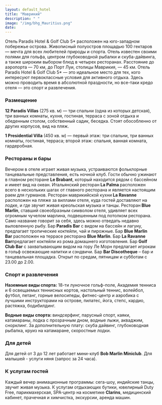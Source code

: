 ```yaml
---
layout: default_hotel
title: "Маврикий"
description: " "
image: "/img/bhg_Mauritius.png"
date: 
---
```



<div id="photo_gallery"></div>

<div id="content"><div class="message"><p>Отель Paradis Hotel &amp; Golf Club 5* расположен на юго-западном побережье острова. Живописный полуостров площадью 100 гектаров — мечта для всех любителей природы и спорта. Отель известен своими полями для гольфа, центром глубоководной рыбалки и скуба-дайвинга, а также широким выбором блюд в четырех ресторанах. Расстояние до аэропорта — 70 км, до Порт Луи, столицы Маврикия, — 45 км. Отель Paradis Hotel &amp; Golf Club 5* — это идеальное место для тех, кого интересуют первоклассные условия для активного отдыха. Здесь можно проводить время в абсолютной праздности, но все-таки кредо отеля — это спорт и развлечения.</p><h3>Размещение</h3><p><b>12 Paradis Villas</b>&nbsp;(275 кв. м) — три спальни (одна из которых детская), три ванных комнаты, кухня, гостиная, терраса с зоной отдыха и обеденным столом, собственный садик, беседка. Стоят обособленно от других корпусов, вид на пляж.</p><p><b>1 Presidential Villa</b>&nbsp;(450 кв. м) — первый этаж: три спальни, три ванных комнаты, гостиная, терраса; второй этаж: спальня, ванная комната, гардеробная.</p><h3>Рестораны и бары</h3><p>Вечером в отеле играет живая музыка, устраиваются фольклорные танцевальные представления, есть ночной клуб. Гости обычно ужинают в главном ресторане&nbsp;<b>Le Brabant</b>, который находится рядом с бассейном и имеет вид на океан. Итальянский ресторан<b>&nbsp;La Palma&nbsp;</b>расположен всего в нескольких шагах от главного ресторана и является настоящим раем для гурманов. Ресторан маврикийской кухни<b>&nbsp;La Ravanne</b>&nbsp; расположен на пляже за виллами отеля, куда гостей доставляют на лодке, и где звучит живая креольская музыка и танцы. Ресторан<b>&nbsp;Blue Marlin</b>, ставший своеобразным символом отеля, удивляет всех огромным чучелом марлина, подвешенным под потолком ресторана. Само название говорит за себя, здесь можно отведать недавно выловленную рыбу. Бар<b>&nbsp;Paradis Bar</b>&nbsp;с видом на бассейн и лагуну, предлагает тропические коктейли, чай и пирожные. Бар&nbsp;<b>Blue Marlin Bar</b>&nbsp;расположен на террасе ресторана&nbsp;<b>Blue Marlin</b>. Бар&nbsp;<b>La Ravanne Bar</b>предлагает коктейли из рома домашнего изготовления. Бар&nbsp;<b>Golf Club Bar</b>&nbsp;с захватывающим видом на гору Ле Морн предлагает игрокам в гольф освежающие напитки и сэндвичи. Бар&nbsp;<b>Bar Discotheque</b>&nbsp;– бар и танцевальная площадка. Открыт по средам, пятницам и субботам с 23.00 до 2.00.</p><h3>Спорт и развлечения</h3><p><b>Наземные виды спорта:</b>&nbsp;18-ти луночное гольф-поле, Академия тенниса и 6 освещаемых теннисных кортов, настольный теннис, волейбол, футбол, петанг, горные велосипеды, фитнес-центр и аэробика с лучшими инструкторами на острове, пилатес, йога, степс, кардио, растяжка, бодибилдинг.</p><p><b>Водные виды спорта:&nbsp;</b>виндсерфинг, парусный спорт, каяки, катамараны, лодка с прозрачным дном, водные лыжи, акваджим, снорклинг. За дополнительную плату: скуба дайвинг, глубоководная рыбалка, круиз на катамаране, скоростные лодки.</p><h3>Для детей</h3><p>Для детей от 3 до 12 лет работает мини-клуб&nbsp;<b>Bob Marlin Miniclub</b>. Для малышей - услуги няня (запрос за 24 часа).</p><h3>К услугам гостей</h3><p>Каждый вечер анимационные программы: сега-шоу, индийские танцы, звучит живая музыка. К услугам отдыхающих бутики, ювелирный Duty Free, парикмахерская, SPA-центр на косметике&nbsp;<b>Clarins</b>, медицинский кабинет, прачечная и химчистка, экскурсии, аренда машин.</p></div>

<br><br><br></div>